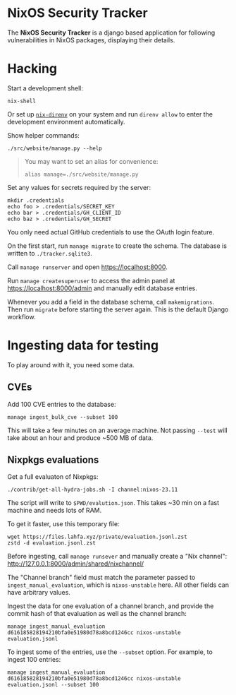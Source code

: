 # NixOS Security Tracker

The **NixOS Security Tracker** is a django based application for following vulnerabilities in NixOS packages, displaying their details.

# Hacking

Start a development shell:

```console
nix-shell
```

Or set up [`nix-direnv`](https://github.com/nix-community/nix-direnv) on your system and run `direnv allow` to enter the development environment automatically.

Show helper commands:

```console
./src/website/manage.py --help
```

> You may want to set an alias for convenience:
>
> ```console
> alias manage=./src/website/manage.py
> ```

Set any values for secrets required by the server:

```console
mkdir .credentials
echo foo > .credentials/SECRET_KEY
echo bar > .credentials/GH_CLIENT_ID
echo baz > .credentials/GH_SECRET
```

You only need actual GitHub credentials to use the OAuth login feature.

On the first start, run `manage migrate` to create the schema.
The database is written to `./tracker.sqlite3`.

Call `manage runserver` and open <https://localhost:8000>.

Run `manage createsuperuser` to access the admin panel at <https://localhost:8000/admin> and manually edit database entries.

Whenever you add a field in the database schema, call `makemigrations`.
Then run `migrate` before starting the server again.
This is the default Django workflow.

# Ingesting data for testing

To play around with it, you need some data.

## CVEs

Add 100 CVE entries to the database:

```console
manage ingest_bulk_cve --subset 100
```

This will take a few minutes on an average machine.
Not passing `--test` will take about an hour and produce ~500 MB of data.

## Nixpkgs evaluations

Get a full evaluaton of Nixpkgs:

```console
./contrib/get-all-hydra-jobs.sh -I channel:nixos-23.11
```

The script will write to `$PWD/evalution.json`.
This takes ~30 min on a fast machine and needs lots of RAM.

To get it faster, use this temporary file:

```console
wget https://files.lahfa.xyz/private/evaluation.jsonl.zst
zstd -d evaluation.jsonl.zst
```

Before ingesting, call `manage runsever` and manually create a "Nix channel": <http://127.0.0.1:8000/admin/shared/nixchannel/>

The "Channel branch" field must match the parameter passed to `ingest_manual_evaluation`, which is `nixos-unstable` here.
All other fields can have arbitrary values.

Ingest the data for one evaluation of a channel branch, and provide the commit hash of that evaluation as well as the channel branch:

```console
manage ingest_manual_evaluation d616185828194210bfa0e51980d78a8bcd1246cc nixos-unstable evaluation.jsonl
```

To ingest some of the entries, use the `--subset` option. For example, to ingest 100 entries:

```console
manage ingest_manual_evaluation d616185828194210bfa0e51980d78a8bcd1246cc nixos-unstable evaluation.jsonl --subset 100
```
